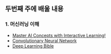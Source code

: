 ## 두번째 주에 배울 내용

### 1. 머신러닝 이해
- [Master AI Concepts with Interactive Learning!](https://www.101ai.net/overview/basics)
- [Convolutionary Neural Network](https://hackernoon.com/dl05-convolutional-neural-networks-1d3bb7fff586)
- [Deep Learning Bible](https://wikidocs.net/177768)
